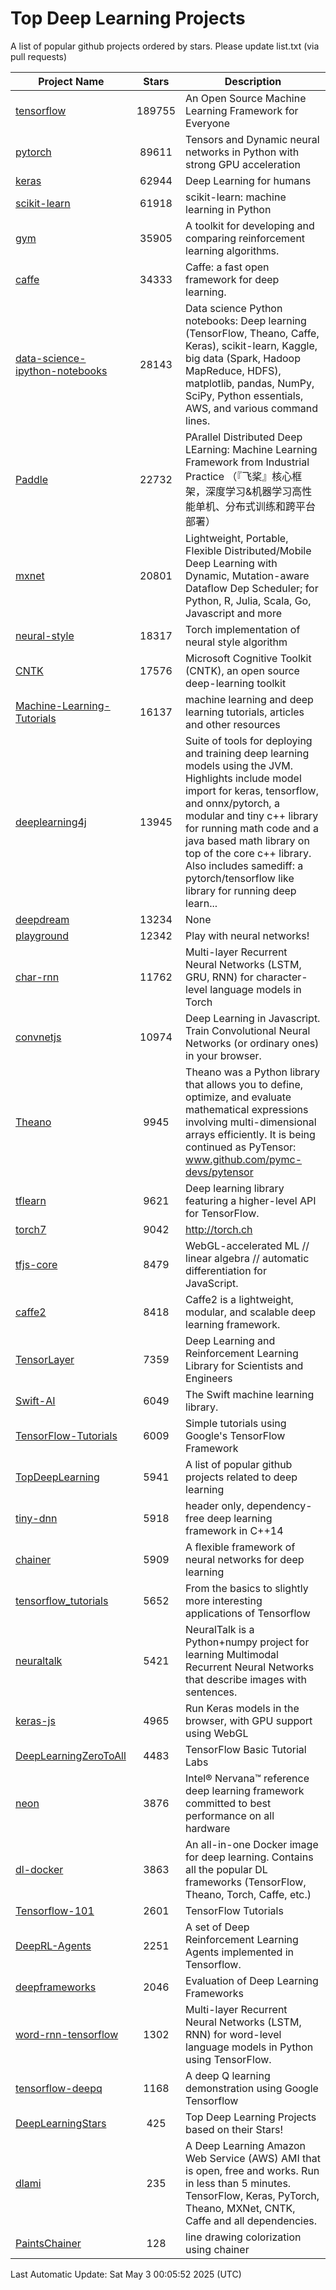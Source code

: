 # Top Deep Learning Projects
A list of popular github projects ordered by stars.
Please update list.txt (via pull requests)

|Project Name| Stars | Description |
| ---------- |:-----:| ----------- |
| [tensorflow](https://github.com/tensorflow/tensorflow) | 189755 | An Open Source Machine Learning Framework for Everyone |
| [pytorch](https://github.com/pytorch/pytorch) | 89611 | Tensors and Dynamic neural networks in Python with strong GPU acceleration |
| [keras](https://github.com/keras-team/keras) | 62944 | Deep Learning for humans |
| [scikit-learn](https://github.com/scikit-learn/scikit-learn) | 61918 | scikit-learn: machine learning in Python |
| [gym](https://github.com/openai/gym) | 35905 | A toolkit for developing and comparing reinforcement learning algorithms. |
| [caffe](https://github.com/BVLC/caffe) | 34333 | Caffe: a fast open framework for deep learning. |
| [data-science-ipython-notebooks](https://github.com/donnemartin/data-science-ipython-notebooks) | 28143 | Data science Python notebooks: Deep learning (TensorFlow, Theano, Caffe, Keras), scikit-learn, Kaggle, big data (Spark, Hadoop MapReduce, HDFS), matplotlib, pandas, NumPy, SciPy, Python essentials, AWS, and various command lines. |
| [Paddle](https://github.com/PaddlePaddle/Paddle) | 22732 | PArallel Distributed Deep LEarning: Machine Learning Framework from Industrial Practice （『飞桨』核心框架，深度学习&机器学习高性能单机、分布式训练和跨平台部署） |
| [mxnet](https://github.com/apache/mxnet) | 20801 | Lightweight, Portable, Flexible Distributed/Mobile Deep Learning with Dynamic, Mutation-aware Dataflow Dep Scheduler; for Python, R, Julia, Scala, Go, Javascript and more |
| [neural-style](https://github.com/jcjohnson/neural-style) | 18317 | Torch implementation of neural style algorithm |
| [CNTK](https://github.com/microsoft/CNTK) | 17576 | Microsoft Cognitive Toolkit (CNTK), an open source deep-learning toolkit |
| [Machine-Learning-Tutorials](https://github.com/ujjwalkarn/Machine-Learning-Tutorials) | 16137 | machine learning and deep learning tutorials, articles and other resources  |
| [deeplearning4j](https://github.com/deeplearning4j/deeplearning4j) | 13945 | Suite of tools for deploying and training deep learning models using the JVM. Highlights include model import for keras, tensorflow, and onnx/pytorch, a modular and tiny c++ library for running math code and a java based math library on top of the core c++ library. Also includes samediff: a pytorch/tensorflow like library for running deep learn... |
| [deepdream](https://github.com/google/deepdream) | 13234 | None |
| [playground](https://github.com/tensorflow/playground) | 12342 | Play with neural networks! |
| [char-rnn](https://github.com/karpathy/char-rnn) | 11762 | Multi-layer Recurrent Neural Networks (LSTM, GRU, RNN) for character-level language models in Torch |
| [convnetjs](https://github.com/karpathy/convnetjs) | 10974 | Deep Learning in Javascript. Train Convolutional Neural Networks (or ordinary ones) in your browser. |
| [Theano](https://github.com/Theano/Theano) | 9945 | Theano was a Python library that allows you to define, optimize, and evaluate mathematical expressions involving multi-dimensional arrays efficiently. It is being continued as PyTensor: www.github.com/pymc-devs/pytensor |
| [tflearn](https://github.com/tflearn/tflearn) | 9621 | Deep learning library featuring a higher-level API for TensorFlow. |
| [torch7](https://github.com/torch/torch7) | 9042 | http://torch.ch |
| [tfjs-core](https://github.com/tensorflow/tfjs-core) | 8479 | WebGL-accelerated ML // linear algebra // automatic differentiation for JavaScript. |
| [caffe2](https://github.com/facebookarchive/caffe2) | 8418 | Caffe2 is a lightweight, modular, and scalable deep learning framework. |
| [TensorLayer](https://github.com/tensorlayer/TensorLayer) | 7359 | Deep Learning and Reinforcement Learning Library for Scientists and Engineers  |
| [Swift-AI](https://github.com/Swift-AI/Swift-AI) | 6049 | The Swift machine learning library. |
| [TensorFlow-Tutorials](https://github.com/nlintz/TensorFlow-Tutorials) | 6009 | Simple tutorials using Google's TensorFlow Framework |
| [TopDeepLearning](https://github.com/aymericdamien/TopDeepLearning) | 5941 | A list of popular github projects related to deep learning |
| [tiny-dnn](https://github.com/tiny-dnn/tiny-dnn) | 5918 | header only, dependency-free deep learning framework in C++14 |
| [chainer](https://github.com/chainer/chainer) | 5909 | A flexible framework of neural networks for deep learning |
| [tensorflow_tutorials](https://github.com/pkmital/tensorflow_tutorials) | 5652 | From the basics to slightly more interesting applications of Tensorflow |
| [neuraltalk](https://github.com/karpathy/neuraltalk) | 5421 | NeuralTalk is a Python+numpy project for learning Multimodal Recurrent Neural Networks that describe images with sentences. |
| [keras-js](https://github.com/transcranial/keras-js) | 4965 | Run Keras models in the browser, with GPU support using WebGL |
| [DeepLearningZeroToAll](https://github.com/hunkim/DeepLearningZeroToAll) | 4483 | TensorFlow Basic Tutorial Labs |
| [neon](https://github.com/NervanaSystems/neon) | 3876 | Intel® Nervana™ reference deep learning framework committed to best performance on all hardware |
| [dl-docker](https://github.com/floydhub/dl-docker) | 3863 | An all-in-one Docker image for deep learning. Contains all the popular DL frameworks (TensorFlow, Theano, Torch, Caffe, etc.) |
| [Tensorflow-101](https://github.com/sjchoi86/Tensorflow-101) | 2601 | TensorFlow Tutorials |
| [DeepRL-Agents](https://github.com/awjuliani/DeepRL-Agents) | 2251 | A set of Deep Reinforcement Learning Agents implemented in Tensorflow. |
| [deepframeworks](https://github.com/zer0n/deepframeworks) | 2046 | Evaluation of Deep Learning Frameworks |
| [word-rnn-tensorflow](https://github.com/hunkim/word-rnn-tensorflow) | 1302 | Multi-layer Recurrent Neural Networks (LSTM, RNN) for word-level language models in Python using TensorFlow. |
| [tensorflow-deepq](https://github.com/siemanko/tensorflow-deepq) | 1168 | A deep Q learning demonstration using Google Tensorflow |
| [DeepLearningStars](https://github.com/hunkim/DeepLearningStars) | 425 | Top Deep Learning Projects based on their Stars! |
| [dlami](https://github.com/ritchieng/dlami) | 235 | A Deep Learning Amazon Web Service (AWS) AMI that is open, free and works. Run in less than 5 minutes. TensorFlow, Keras, PyTorch, Theano, MXNet, CNTK, Caffe and all dependencies. |
| [PaintsChainer](https://github.com/taizan/PaintsChainer) | 128 | line drawing colorization using chainer |

Last Automatic Update: Sat May  3 00:05:52 2025 (UTC)
